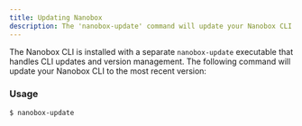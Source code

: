 ```yaml
---
title: Updating Nanobox
description: The 'nanobox-update' command will update your Nanobox CLI to the most recent version.
---
```


The Nanobox CLI is installed with a separate `nanobox-update` executable that handles CLI updates and version management. The following command will update your Nanobox CLI to the most recent version:

### Usage
```shell
$ nanobox-update
```
